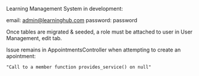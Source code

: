 Learning Management System in development:

email: admin@learninghub.com
password: password

Once tables are migrated & seeded, a role must be attached to user in User Management, edit tab. 

Issue remains in AppointmentsController when attempting to create an apointment:

    "Call to a member function provides_service() on null"
    
